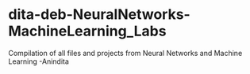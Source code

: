 # dita-deb-NeuralNetworks-MachineLearning_Labs
Compilation of all files and projects from Neural Networks and Machine Learning -Anindita
